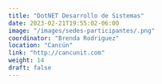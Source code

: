 ```yaml
---
title: "DotNET Desarrollo de Sistemas"
date: 2023-02-21T19:55:02-06:00
image: "/images/sedes-participantes/.png"
coordinator: "Brenda Rodriguez" 
location: "Cancún"
link: "http://cancunit.com"
weight: 14
draft: false
---
```


